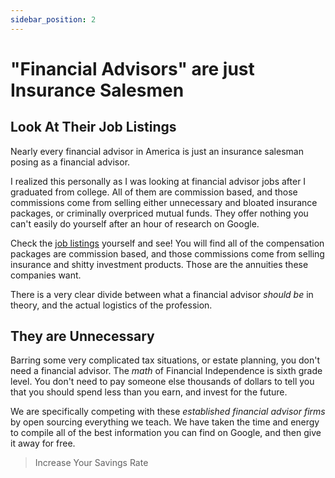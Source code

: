 ```yaml
---
sidebar_position: 2
---
```


# "Financial Advisors" are just Insurance Salesmen

## Look At Their Job Listings

Nearly every financial advisor in America is just an insurance salesman posing as a financial advisor.

I realized this personally as I was looking at financial advisor jobs after I graduated from college. All of them are commission based, and those commissions come from selling either unnecessary and bloated insurance packages, or criminally overpriced mutual funds. They offer nothing you can't easily do yourself after an hour of research on Google.

Check the [job listings](https://www.indeed.com/q-Financial-Advisor-jobs.html?vjk=179876bfb2533373) yourself and see! You will find all of the compensation packages are commission based, and those commissions come from selling insurance and shitty investment products. Those are the annuities these companies want.

There is a very clear divide between what a financial advisor *should be* in theory, and the actual logistics of the profession.

## They are Unnecessary

Barring some very complicated tax situations, or estate planning, you don't need a financial advisor. The *math* of Financial Independence is sixth grade level. You don't need to pay someone else thousands of dollars to tell you that you should spend less than you earn, and invest for the future.

We are specifically competing with these *established financial advisor firms* by open sourcing everything we teach. We have taken the time and energy to compile all of the best information you can find on Google, and then give it away for free. 

>Increase Your Savings Rate